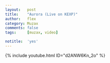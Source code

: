 ```yaml
---
layout:   post
title:    "Aurora (Live on KEXP)"
author:   flex
category: Muzax
comments: false
tags:     [muzax, video]

notitle:  'yes'
---
```


<style type="text/css">
	.container { margin-bottom: -1em; }
</style>

<div class="overridemaxwidthboth">

{% include youtube.html ID="d2ANW6Kn_2o" %}

</div>